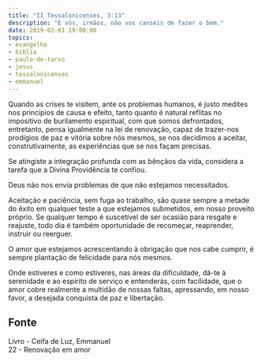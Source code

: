 ```yaml
---
title: "II Tessalonicenses, 3:13"
description: "E vós, irmãos, não vos canseis de fazer o bem."
date: 2019-02-01 19:00:00
topics: 
- evangelho
- biblia
- paulo-de-tarso
- jesus
- tessalonicenses
- emmanuel
---
```


Quando as crises te visitem, ante os problemas humanos, é justo medites nos
princípios de causa e efeito, tanto quanto é natural reflitas no impositivo de
burilamento espiritual, com que somos defrontados, entretanto, pensa igualmente
na lei de renovação, capaz de trazer-nos prodígios de paz e vitória sobre nós
mesmos, se nos decidimos a aceitar, construtivamente, as experiências que se nos
façam precisas.

Se atingiste a integração profunda com as bênçãos da vida, considera a tarefa
que a Divina Providência te confiou.

Deus não nos envia problemas de que não estejamos necessitados.

Aceitação e paciência, sem fuga ao trabalho, são quase sempre a metade do êxito
em qualquer teste a que estejamos submetidos, em nosso proveito próprio.  Se
qualquer tempo é suscetível de ser ocasião para resgate e reajuste, todo dia é
também oportunidade de recomeçar, reaprender, instruir ou reerguer.

O amor que estejamos acrescentando à obrigação que nos cabe cumprir, é sempre
plantação de felicidade para nós mesmos.

Onde estiveres e como estiveres, nas áreas da dificuldade, dá-te à serenidade e
ao espírito de serviço e entenderás, com facilidade, que o amor cobre realmente
a multidão de nossas faltas, apressando, em nosso favor, a desejada conquista de
paz e libertação.


## Fonte
Livro - Ceifa de Luz, Emmanuel  
22 - Renovação em amor
